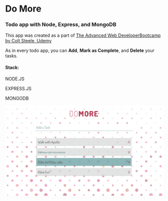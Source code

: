 # Do More

### Todo app with Node, Express, and MongoDB

This app was created as a part of [The Advanced Web DeveloperBootcamp by Colt Steele, Udemy](https://www.udemy.com/the-advanced-web-developer-bootcamp/learn/v4/overview)

As in every todo app, you can **Add**, **Mark as Complete**, and **Delete** your tasks.

#### Stack:

NODE.JS

EXPRESS.JS

MONGODB

![Screen shot](./do-more.png)
